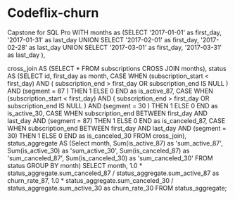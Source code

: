 # Codeflix-churn
Capstone for SQL Pro
WITH months as
(SELECT
  '2017-01-01' as first_day,
  '2017-01-31' as last_day
UNION
SELECT
  '2017-02-01' as first_day,
  '2017-02-28' as last_day
UNION
SELECT
  '2017-03-01' as first_day,
  '2017-03-31' as last_day
),

cross_join AS
(SELECT *
FROM subscriptions
CROSS JOIN months),
status AS
(SELECT id, first_day as month,
CASE
  WHEN (subscription_start < first_day)
    AND (
      subscription_end > first_day
      OR subscription_end IS NULL
    ) 
 		AND (segment = 87
    ) THEN 1
  ELSE 0
END as is_active_87,
 CASE
  WHEN (subscription_start < first_day)
    AND (
      subscription_end > first_day
      OR subscription_end IS NULL
    ) 
 		AND (segment = 30
    ) THEN 1
  ELSE 0
END as is_active_30,
 CASE 
  WHEN subscription_end BETWEEN first_day AND last_day 
 AND (segment = 87)
  THEN 1
  ELSE 0
END as is_canceled_87,
 CASE
   WHEN subscription_end BETWEEN first_day AND last_day 
 AND (segment = 30)
  THEN 1
  ELSE 0
END as is_canceled_30
FROM cross_join),
status_aggregate AS
(Select month,
Sum(is_active_87) as 'sum_active_87',
Sum(is_active_30) as 'sum_active_30',
Sum(is_canceled_87) as 'sum_canceled_87', 
Sum(is_canceled_30) as 'sum_canceled_30'
 FROM status
GROUP BY month)
SELECT month, 1.0 * status_aggregate.sum_canceled_87 / status_aggregate.sum_active_87 as churn_rate_87, 1.0 * status_aggregate.sum_canceled_30 / status_aggregate.sum_active_30 as churn_rate_30
FROM status_aggregate;
